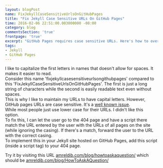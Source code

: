 ```yaml
---
layout: blogPost
name: FixJekyllCaseSensitiveUrlsOnGitHubPages
title: "Fix Jekyll Case Sensitive URLs On GitHub Pages"
time: 2016-02-06 22:51:00.003000000 -08:00
category: blog
commentsSection: 'true'
frontpage: 'true'
excerpt: "GitHub Pages requires case sensitive URLs. Here's how to overcome this problem and avoid 404s for your Jekyll site hosted there."
tags: 
- Jekyll
- GitHub Pages
---
```


I like to capitalize the first letters in names that doesn't allow for spaces. It makes it easier to read.  
Consider this name 'fixjekyllcasesensitiveurlsongithubpages' compared to this 'FixJekyllCaseSensitiveUrlsOnGitHubPages'. The first is just a long string of characters while the second is easily readable text even without spaces.  
This is why I like to maintain my URLs to have capital letters. However, GitHub pages URLs are case sensitive. It's a [well known issue](http://stackoverflow.com/questions/25815954/make-github-pages-case-insensitive).  
While most people just use lower case for their URLs. I didn't like this option.  
To fix this, I can let the user go to the 404 page and have a script there match the URL entered by the user with the URLs of all pages on the site (while ignoring the casing). If there's a match, forward the user to the URL with the correct casing.  
To implement this in your Jekyll site hosted on GitHub Pages, add this script (inside a script tag) to your 404 page.  
  
<script src="https://gist.github.com/AmrEldib/81a4660fe00da8f11956.js"></script>
  
  
Try it by visiting this URL [amreldib.com/blog/howtoaskaquestion/](//amreldib.com/blog/howtoaskaquestion/) which should be [amreldib.com/blog/HowToAskAQuestion/](//amreldib.com/blog/HowToAskAQuestion/)  
